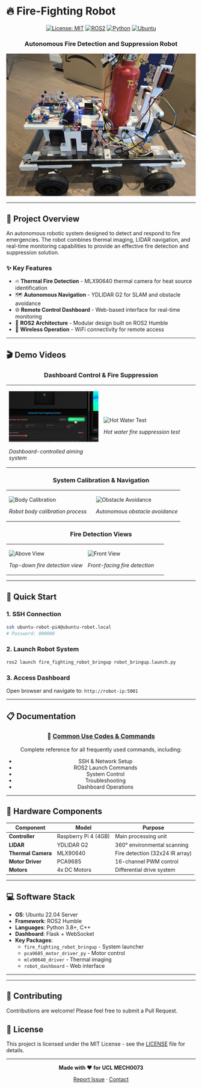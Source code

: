 # 🔥 Fire-Fighting Robot

<div align="center">
  
  [![License: MIT](https://img.shields.io/badge/License-MIT-yellow.svg)](https://opensource.org/licenses/MIT)
  [![ROS2](https://img.shields.io/badge/ROS2-Humble-blue)](https://docs.ros.org/en/humble/)
  [![Python](https://img.shields.io/badge/Python-3.8+-green)](https://www.python.org/)
  [![Ubuntu](https://img.shields.io/badge/Ubuntu-22.04-orange)](https://ubuntu.com/)
  
  <h3>Autonomous Fire Detection and Suppression Robot</h3>
  
  <img src="docs/videos/robot%20photo.jpg" alt="Fire Fighting Robot" width="600">
  
</div>

---

## 🎯 Project Overview

An autonomous robotic system designed to detect and respond to fire emergencies. The robot combines thermal imaging, LIDAR navigation, and real-time monitoring capabilities to provide an effective fire detection and suppression solution.

### ✨ Key Features

- 🔥 **Thermal Fire Detection** - MLX90640 thermal camera for heat source identification
- 🗺️ **Autonomous Navigation** - YDLIDAR G2 for SLAM and obstacle avoidance  
- 🌐 **Remote Control Dashboard** - Web-based interface for real-time monitoring
- 🤖 **ROS2 Architecture** - Modular design built on ROS2 Humble
- 📡 **Wireless Operation** - WiFi connectivity for remote access

---

## 🎬 Demo Videos

<div align="center">

### Dashboard Control & Fire Suppression
<table>
<tr>
<td width="50%">
  
  ![Dashboard Control](docs/videos/aim_dashboard.gif)
  
  *Dashboard-controlled aiming system*
</td>
<td width="50%">
  
  ![Hot Water Test](docs/videos/aim_hot_water.gif)
  
  *Hot water fire suppression test*
</td>
</tr>
</table>

### System Calibration & Navigation
<table>
<tr>
<td width="50%">
  
  ![Body Calibration](docs/videos/body_calibration.gif)
  
  *Robot body calibration process*
</td>
<td width="50%">
  
  ![Obstacle Avoidance](docs/videos/obstacles_avoidance.gif)
  
  *Autonomous obstacle avoidance*
</td>
</tr>
</table>

### Fire Detection Views
<table>
<tr>
<td width="50%">
  
  ![Above View](docs/videos/above_view_fire.gif)
  
  *Top-down fire detection view*
</td>
<td width="50%">
  
  ![Front View](docs/videos/front_view_fire.gif)
  
  *Front-facing fire detection*
</td>
</tr>
</table>

</div>

---

## 🚀 Quick Start

### 1. SSH Connection
```bash
ssh ubuntu-robot-pi4@ubuntu-robot.local
# Password: 000000
```

### 2. Launch Robot System
```bash
ros2 launch fire_fighting_robot_bringup robot_bringup.launch.py
```

### 3. Access Dashboard
Open browser and navigate to: `http://robot-ip:5001`

---

## 📋 Documentation

<div align="center">

### 📖 **[Common Use Codes & Commands](docs/COMMON_CODES.md)**

Complete reference for all frequently used commands, including:
- SSH & Network Setup
- ROS2 Launch Commands  
- System Control
- Troubleshooting
- Dashboard Operations

</div>

---

## 🔧 Hardware Components

| Component | Model | Purpose |
|-----------|-------|---------|
| **Controller** | Raspberry Pi 4 (4GB) | Main processing unit |
| **LIDAR** | YDLIDAR G2 | 360° environmental scanning |
| **Thermal Camera** | MLX90640 | Fire detection (32x24 IR array) |
| **Motor Driver** | PCA9685 | 16-channel PWM control |
| **Motors** | 4x DC Motors | Differential drive system |

---

## 💻 Software Stack

- **OS**: Ubuntu 22.04 Server
- **Framework**: ROS2 Humble
- **Languages**: Python 3.8+, C++
- **Dashboard**: Flask + WebSocket
- **Key Packages**:
  - `fire_fighting_robot_bringup` - System launcher
  - `pca9685_motor_driver_py` - Motor control
  - `mlx90640_driver` - Thermal imaging
  - `robot_dashboard` - Web interface

---

---

## 🤝 Contributing

Contributions are welcome! Please feel free to submit a Pull Request.

## 📄 License

This project is licensed under the MIT License - see the [LICENSE](LICENSE) file for details.

---

<div align="center">
  
  **Made with ❤️ for UCL MECH0073**
  
  [Report Issue](https://github.com/YueYang101/Fire-Fighting-Robot/issues) · [Contact](https://github.com/YueYang101)
  
</div>